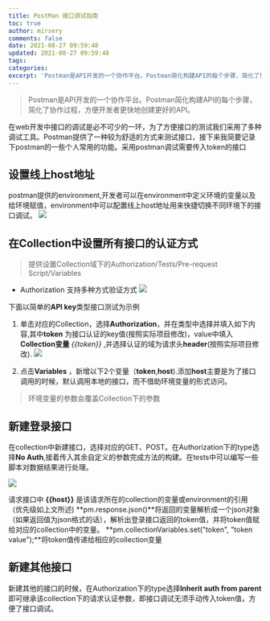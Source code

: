 ```yaml
---
title: PostMan 接口调试指南
toc: true
author: mirsery
comments: false
date: 2021-08-27 09:59:48
updated: 2021-08-27 09:59:48
tags:
categories:
excerpt: 'Postman是API开发的一个协作平台。Postman简化构建API的每个步骤，简化了协作过程，方便开发者更快地创建更好的API...'
---
```



<!-- toc -->

> Postman是API开发的一个协作平台。Postman简化构建API的每个步骤，简化了协作过程，方便开发者更快地创建更好的API。

在web开发中接口的调试是必不可少的一环，为了方便接口的测试我们采用了多种调试工具。Postman提供了一种较为舒适的方式来测试接口，接下来我简要记录下postman的一些个人常用的功能。采用postman调试需要传入token的接口

## 设置线上host地址
postman提供的environment,开发者可以在environment中定义环境的变量以及给环境赋值，environment中可以配置线上host地址用来快捷切换不同环境下的接口调试。
![](85996362-D0F8-46C6-AB94-87139309B230.png)


## 在Collection中设置所有接口的认证方式
> 提供设置Collection域下的Authorization/Tests/Pre-request Script/Variables
- Authorization
支持多种方式验证方式
![](AB620B7D-F13F-48CE-BFA1-36A7FFDA255E.png)

下面以简单的**API key**类型接口测试为示例

1. 单击对应的Collection，选择**Authorization**，并在类型中选择并填入如下内容,其中**token** 为接口认证的key值(按照实际项目修改)，value中填入**Collection变量** *{{token}}* ,并选择认证的域为请求头**header**(按照实际项目修改).
![](FD4485D2-F81D-4EE6-9D6B-FA7B0BC7986F.png)

2. 点击**Variables** ，新增以下2个变量（**token**,**host**).添加**host**主要是为了接口调用的时候，默认调用本地的接口，而不借助环境变量的形式访问。
> 环境变量的参数会覆盖Collection下的参数

<!-- **lnherit auth from parent** -->

## 新建登录接口
在collection中新建接口，选择对应的GET、POST。在Authorization下的type选择**No Auth**,接着传入其余自定义的参数完成方法的构建。在tests中可以编写一些脚本对数据结果进行处理。

![](9DCF84DB-D287-43E8-A262-FABC5C0A8DAF.png)

请求接口中 **{{host}}** 是该请求所在的collection的变量或environment的引用（优先级如上文所述)
**pm.response.json()**将返回的变量解析成一个json对象（如果返回值为json格式的话），解析出登录接口返回的token值，并将token值赋给对应的collection中的变量。
**pm.collectionVariables.set("token", "token value");**将token值传递给相应的collection变量


## 新建其他接口

新建其他的接口的时候，在Authorization下的type选择**lnherit auth from parent**即可继承该collection下的请求认证参数，即接口调试无须手动传入token值，方便了接口调试。